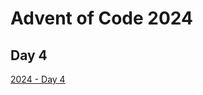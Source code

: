 # Advent of Code 2024

## Day 4

[2024 - Day 4](https://adventofcode.com/2024/day/4 "Advent of Code 2024 Day 4")